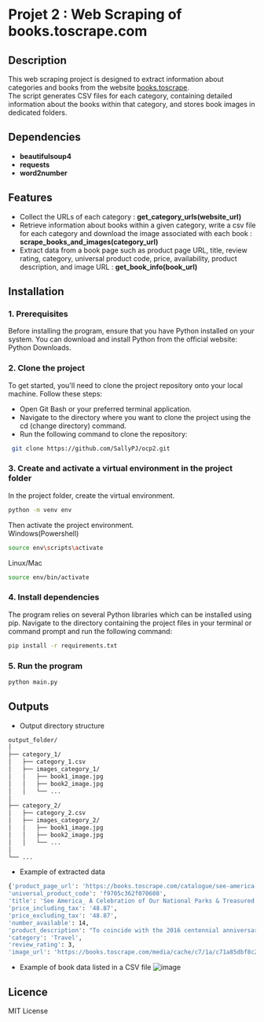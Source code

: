# Projet 2 : Web Scraping of books.toscrape.com

## Description
This web scraping project is designed to extract information about categories and books from the website [books.toscrape](https://books.toscrape.com/index.html).   
The script generates CSV files for each category, containing detailed information about the books within that category, and stores book images in dedicated folders.
## Dependencies
- **beautifulsoup4**  
- **requests**  
- **word2number**  
## Features
- Collect the URLs of each category :  **get_category_urls(website_url)**
- Retrieve information about books within a given category, write a csv file for each category and download the image associated with each book : **scrape_books_and_images(category_url)**
- Extract data from a book page such as product page URL, title, review rating, category, universal product code, price, availability, product description, and image URL : **get_book_info(book_url)**

## Installation ##
### 1. Prerequisites
Before installing the program, ensure that you have Python installed on your system. You can download and install Python from the official website: Python Downloads.
### 2. Clone the project
To get started, you'll need to clone the project repository onto your local machine. Follow these steps:
- Open Git Bash or your preferred terminal application.
- Navigate to the directory where you want to clone the project using the cd (change directory) command. 
- Run the following command to clone the repository:
 ```bash
  git clone https://github.com/SallyPJ/ocp2.git
```
### 3. Create and activate a virtual environment in the project folder
 In the project folder, create the virtual environment.  
 ```bash
python -m venv env
```
Then activate the project environment.  
Windows(Powershell)
```bash
source env\scripts\activate 
```
Linux/Mac
```bash
source env/bin/activate
```
### 4. Install dependencies
The program relies on several Python libraries which can be installed using pip. Navigate to the directory containing the project files in your terminal or command prompt and run the following command:

 ```bash
pip install -r requirements.txt
```
### 5. Run the program
 ```bash
python main.py
```
## Outputs
- Output directory structure
 ```bash
output_folder/
│
├── category_1/
│   ├── category_1.csv
│   ├── images_category_1/
│   │   ├── book1_image.jpg
│   │   ├── book2_image.jpg
│   │   └── ...
│
├── category_2/
│   ├── category_2.csv
│   ├── images_category_2/
│   │   ├── book1_image.jpg
│   │   ├── book2_image.jpg
│   │   └── ...
│
└── ...
```
- Example of extracted data
```bash
{'product_page_url': 'https://books.toscrape.com/catalogue/see-america-a-celebration-of-our-national-parks-treasured-sites_732/index.html',
'universal_product_code': 'f9705c362f070608',
'title': 'See America_ A Celebration of Our National Parks & Treasured Sites',
'price_including_tax': '48.87',
'price_excluding_tax': '48.87',
'number_available': 14,
'product_description': "To coincide with the 2016 centennial anniversary of the National Parks Service, the Creative Action Network has partnered with the National Parks Conservation Association to revive and reimagine the legacy of WPA travel posters. Artists from all over the world have participated in the creation of this new, crowdsourced collection of See America posters for a modern era. Fe To coincide with the 2016 centennial anniversary of the National Parks Service, the Creative Action Network has partnered with the National Parks Conservation Association to revive and reimagine the legacy of WPA travel posters. Artists from all over the world have participated in the creation of this new, crowdsourced collection of See America posters for a modern era. Featuring artwork for 75 national parks and monuments across all 50 states, this engaging keepsake volume celebrates the full range of our nation's landmarks and treasured wilderness. ...more",  
'category': 'Travel',
'review_rating': 3,
'image_url': 'https://books.toscrape.com/media/cache/c7/1a/c71a85dbf8c2dbc75cb271026618477c.jpg'}
```
- Example of book data listed in a CSV file
![image](https://github.com/SallyPJ/ocp2/assets/166709267/683a50e5-fdbb-4334-b112-c1df30dc93f4)


## Licence ##
MIT License
